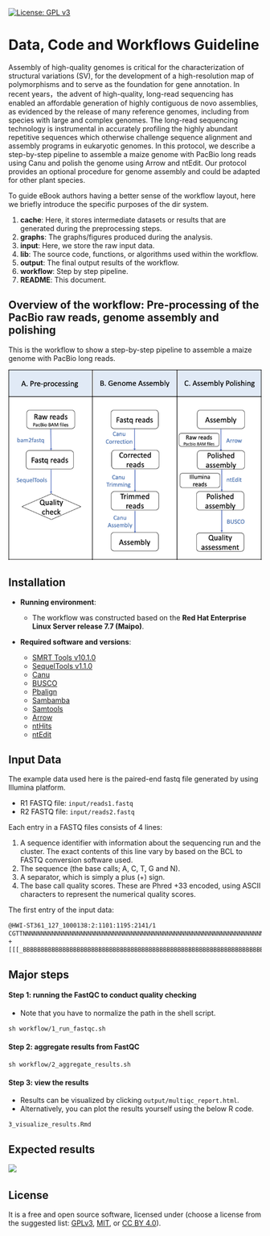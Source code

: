 [![License: GPL v3](https://img.shields.io/badge/License-GPL%20v3-blue.svg)](http://www.gnu.org/licenses/gpl-3.0)

# Data, Code and Workflows Guideline

Assembly of high-quality genomes is critical for the characterization of structural variations (SV), for the development of a high-resolution map of polymorphisms and to serve as the foundation for gene annotation. In recent years，the advent of high-quality, long-read sequencing has enabled an affordable generation of highly contiguous de novo assemblies, as evidenced by the release of many reference genomes, including from species with large and complex genomes. The long-read sequencing technology is instrumental in accurately profiling the highly abundant repetitive sequences which otherwise challenge sequence alignment and assembly programs in eukaryotic genomes. In this protocol, we describe a step-by-step pipeline to assemble a maize genome with PacBio long reads using Canu and polish the genome using Arrow and ntEdit. Our protocol provides an optional procedure for genome assembly and could be adapted for other plant species.

To guide eBook authors having a better sense of the workflow layout, here we briefly introduce the specific purposes of the dir system. 


1. __cache__: Here, it stores intermediate datasets or results that are generated during the preprocessing steps.
2. __graphs__: The graphs/figures produced during the analysis.
3. __input__: Here, we store the raw input data. 
4. __lib__: The source code, functions, or algorithms used within the workflow.
5. __output__: The final output results of the workflow.
6. __workflow__: Step by step pipeline. 
7. __README__: This document.

## Overview of the workflow: Pre-processing of the PacBio raw reads, genome assembly and polishing

This is the workflow to show a step-by-step pipeline to assemble a maize genome with PacBio long reads.

![](graphs/Diagram.png)

## Installation

- __Running environment__: 
    - The workflow was constructed based on the __Red Hat Enterprise Linux Server release 7.7 (Maipo)__.

- __Required software and versions__: 
    - [SMRT Tools v10.1.0](https://www.pacb.com/support/software-downloads/)
    - [SequelTools v1.1.0](https://github.com/ISUgenomics/SequelTools)
    - [Canu](https://canu.readthedocs.io/en/latest/)
    - [BUSCO](https://busco.ezlab.org/)
    - [Pbalign](https://github.com/PacificBiosciences/pbalign)
    - [Sambamba](https://github.com/biod/sambamba)
    - [Samtools](https://github.com/samtools/samtools)
    - [Arrow](https://github.com/PacificBiosciences/GenomicConsensus/)
    - [ntHits](https://github.com/bcgsc/ntHits)
    - [ntEdit](https://github.com/bcgsc/ntEdit)

## Input Data

The example data used here is the paired-end fastq file generated by using Illumina platform.  

- R1 FASTQ file: `input/reads1.fastq`  
- R2 FASTQ file: `input/reads2.fastq`  

Each entry in a FASTQ files consists of 4 lines:  

1. A sequence identifier with information about the sequencing run and the cluster. The exact contents of this line vary by based on the BCL to FASTQ conversion software used.  
2. The sequence (the base calls; A, C, T, G and N).  
3. A separator, which is simply a plus (+) sign.  
4. The base call quality scores. These are Phred +33 encoded, using ASCII characters to represent the numerical quality scores.  

The first entry of the input data:
```
@HWI-ST361_127_1000138:2:1101:1195:2141/1
CGTTNNNNNNNNNNNNNNNNNNNNNNNNNNNNNNNNNNNNNNNNNNNNNNNNNNNNNNNNNNNNNNNNNNNNNNNNGGAGGGGTTNNNNNNNNNNNNNNN
+
[[[_BBBBBBBBBBBBBBBBBBBBBBBBBBBBBBBBBBBBBBBBBBBBBBBBBBBBBBBBBBBBBBBBBBBBBBBBBBBBBBBBBBBBBBBBBBBBBBBB
```


## Major steps

#### Step 1: running the FastQC to conduct quality checking
- Note that you have to normalize the path in the shell script.

```
sh workflow/1_run_fastqc.sh
```

#### Step 2: aggregate results from FastQC

```
sh workflow/2_aggregate_results.sh
```

#### Step 3: view the results

- Results can be visualized by clicking `output/multiqc_report.html`.
- Alternatively, you can plot the results yourself using the below R code.

```
3_visualize_results.Rmd
```

## Expected results

![](graphs/figure1.png)

## License
It is a free and open source software, licensed under []() (choose a license from the suggested list:  [GPLv3](https://github.com/github/choosealicense.com/blob/gh-pages/_licenses/gpl-3.0.txt), [MIT](https://github.com/github/choosealicense.com/blob/gh-pages/LICENSE.md), or [CC BY 4.0](https://github.com/github/choosealicense.com/blob/gh-pages/_licenses/cc-by-4.0.txt)).
